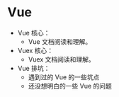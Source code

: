 # Vue
- Vue 核心：
	- Vue 文档阅读和理解。
- Vuex 核心：
	- Vuex 文档阅读和理解。
- Vue 排坑：
	- 遇到过的 Vue 的一些坑点
	- 还没想明白的一些 Vue 的问题